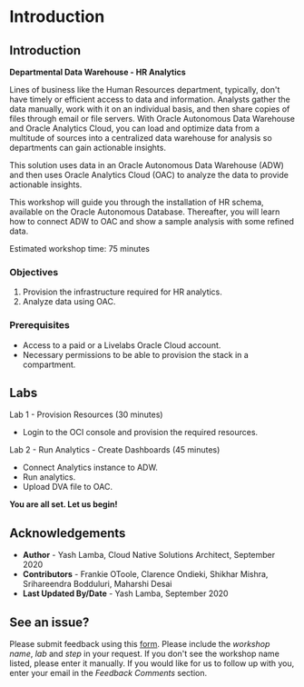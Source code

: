 # Introduction

## Introduction

**Departmental Data Warehouse - HR Analytics**

Lines of business like the Human Resources department, typically, don't have timely or efficient access to data and information. Analysts gather the data manually, work with it on an individual basis, and then share copies of files through email or file servers. With Oracle Autonomous Data Warehouse and Oracle Analytics Cloud, you can load and optimize data from a multitude of sources into a centralized data warehouse for analysis so departments can gain actionable insights.

This solution uses data in an Oracle Autonomous Data Warehouse (ADW) and then uses Oracle Analytics Cloud (OAC) to analyze the data to provide actionable insights.

This workshop will guide you through the installation of HR schema, available on the Oracle Autonomous Database. Thereafter, you will learn how to connect ADW to OAC and show a sample analysis with some refined data.

Estimated workshop time: 75 minutes

### Objectives
1. Provision the infrastructure required for HR analytics.
2. Analyze data using OAC.

### Prerequisites
- Access to a paid or a Livelabs Oracle Cloud account.
- Necessary permissions to be able to provision the stack in a compartment.

## Labs
Lab 1 - Provision Resources (30 minutes)

- Login to the OCI console and provision the required resources.

Lab 2 - Run Analytics - Create Dashboards (45 minutes)

- Connect Analytics instance to ADW.
- Run analytics.
- Upload DVA file to OAC.

**You are all set. Let us begin!**

## Acknowledgements

 - **Author** - Yash Lamba, Cloud Native Solutions Architect, September 2020
 - **Contributors** - Frankie OToole, Clarence Ondieki, Shikhar Mishra, Srihareendra Bodduluri, Maharshi Desai
 - **Last Updated By/Date** - Yash Lamba, September 2020

## See an issue?
Please submit feedback using this [form](https://apexapps.oracle.com/pls/apex/f?p=133:1:::::P1_FEEDBACK:1). Please include the *workshop name*, *lab* and *step* in your request.  If you don't see the workshop name listed, please enter it manually. If you would like for us to follow up with you, enter your email in the *Feedback Comments* section.
